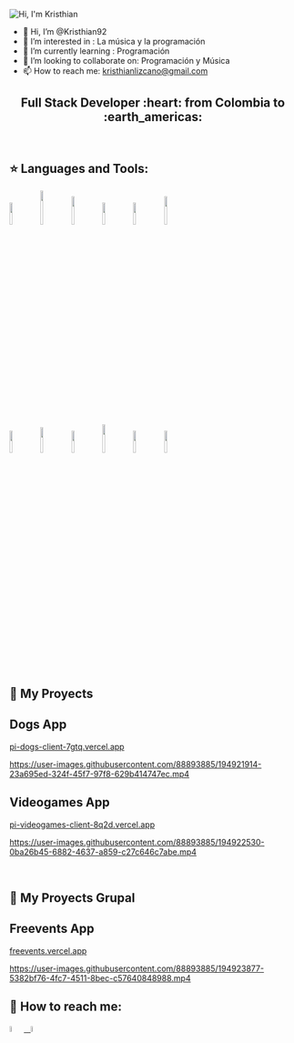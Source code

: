 ![Hi, I'm Kristhian](https://crehana-blog.imgix.net/media/filer_public/9a/70/9a70a096-b049-4280-b574-7cb3fe4574f5/full-stack.jpg)





- 👋 Hi, I’m @Kristhian92
- 👀 I’m interested in : La música y la programación 
- 🌱 I’m currently learning : Programación
- 💞️ I’m looking to collaborate on: Programación y Música 
- 📫 How to reach me: kristhianlizcano@gmail.com 

<!---
Kristhian92/Kristhian92 is a ✨ special ✨ repository because its `README.md` (this file) appears on your GitHub profile.
You can click the Preview link to take a look at your changes.
--->


<h2 align="center">
Full Stack Developer :heart: from Colombia to :earth_americas:
</h2>

&nbsp;&nbsp;


## :star: Languages and Tools:

<p>
  <code><img width="10%" src="https://www.vectorlogo.zone/logos/w3_html5/w3_html5-ar21.svg"></code>
  <code><img width="10%" height="60px" src="https://anthoncode.com/wp-content/uploads/2019/01/css3-logo-png.png"></code>
  <code><img width="10%" height="50px" src="https://github.com/WanCirone/wancirone/blob/main/logos/javascript-1.svg"></code>
  <code><img width="10%" src="https://www.vectorlogo.zone/logos/git-scm/git-scm-ar21.svg"></code>
  <code><img width="10%" src="https://www.vectorlogo.zone/logos/getbootstrap/getbootstrap-ar21.svg"></code>
  <code><img width="10%" height="50px" src="https://github.com/WanCirone/wancirone/blob/main/logos/material-ui-1.svg"></code>
  <br />
  <code><img width="10%" src="https://www.vectorlogo.zone/logos/reactjs/reactjs-ar21.svg"></code>
  <code><img width="10%" height="45" src="https://cdn.worldvectorlogo.com/logos/redux.svg"></code>
  <code><img width="10%" src="https://www.vectorlogo.zone/logos/nodejs/nodejs-ar21.svg"></code>
  <code><img  width="10%" height="50px" src="https://github.com/WanCirone/wancirone/blob/main/logos/expressjs.svg"></code>
  <code><img width="10%" src="https://www.vectorlogo.zone/logos/postgresql/postgresql-ar21.svg"></code>
  <code><img width="10%" src="https://www.vectorlogo.zone/logos/sequelizejs/sequelizejs-ar21.svg"></code>
  <br />
</p>

&nbsp;

## :pushpin: My Proyects
## Dogs App
<a href="pi-dogs-client-7gtq.vercel.app">pi-dogs-client-7gtq.vercel.app</a>





https://user-images.githubusercontent.com/88893885/194921914-23a695ed-324f-45f7-97f8-629b414747ec.mp4




## Videogames App
<a href="pi-videogames-client-8q2d.vercel.app">pi-videogames-client-8q2d.vercel.app</a>




https://user-images.githubusercontent.com/88893885/194922530-0ba26b45-6882-4637-a859-c27c646c7abe.mp4




&nbsp;




## :pushpin: My Proyects Grupal
## Freevents App
<a href="freevents.vercel.app">freevents.vercel.app</a>



https://user-images.githubusercontent.com/88893885/194923877-5382bf76-4fc7-4511-8bec-c57640848988.mp4


## :paperclip: How to reach me:
<span >
<a href="https://www.linkedin.com/in/kristhianlizcano/" ><img width="5%" src="https://github.com/WanCirone/wancirone/blob/main/logos/linkedin-icon.png"> &nbsp;
<a href="mailto:kristhianlizcano@gmail.com" ><img width="5%" src="https://github.com/WanCirone/wancirone/blob/main/logos/gmail-icon%20green.png">
</span>
